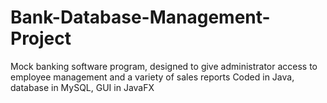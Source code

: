 # Bank-Database-Management-Project
Mock banking software program, designed to give administrator access to employee management and a variety of sales reports Coded in Java, database in MySQL, GUI in JavaFX
